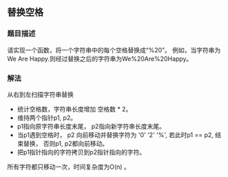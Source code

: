 ## 替换空格
### 题目描述
请实现一个函数，将一个字符串中的每个空格替换成“%20”。
例如，当字符串为We Are Happy.则经过替换之后的字符串为We%20Are%20Happy。
### 解法
从右到左扫描字符串替换
* 统计空格数，字符串长度增加 空格数 * 2。
* 维持两个指针p1, p2。
* p1指向原字符串长度末尾， p2指向新字符串长度末尾。
* 当p1遇到空格时， p2 向前移动并替换字符为 '0' '2' '%', 若此时p1 == p2, 结束替换， 否则p1, p2都向前移动。
* 把p1指针指向的字符拷贝到p2指针指向的字符。

所有字符都只移动一次，时间复杂度为O(n) 。



